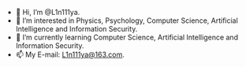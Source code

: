 - 👋 Hi, I’m @L1n111ya.
- 👀 I’m interested in Physics, Psychology, Computer Science, Artificial Intelligence and Information Security.
- 🌱 I’m currently learning Computer Science, Artificial Intelligence and Information Security.
- 📫 My E-mail: L1n111ya@163.com.

<!---
L1n111ya/L1n111ya is a ✨ special ✨ repository because its `README.md` (this file) appears on your GitHub profile.
You can click the Preview link to take a look at your changes.
--->

